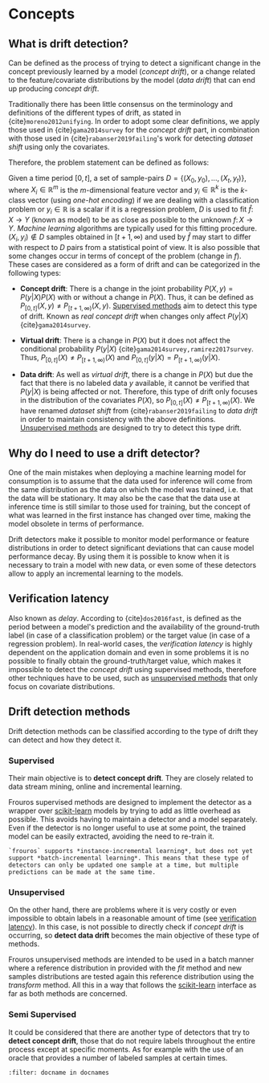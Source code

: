 # Concepts

## What is drift detection?

Can be defined as the process of trying to detect a significant change in the concept previously learned by a model (*concept drift*), or a change related to the feature/covariate distributions by the model (*data drift*) that can end up producing *concept drift*.

Traditionally there has been little consensus on the terminology and definitions of the
different types of drift, as stated in {cite}`moreno2012unifying`. In order to adopt some
clear definitions, we apply those used in {cite}`gama2014survey` for the *concept drift* part, in combination with those used in {cite}`rabanser2019failing`'s work
for detecting *dataset shift* using only the covariates.

Therefore, the problem statement can be defined as follows:

Given a time period ${[0, t]}$, a set of sample-pairs ${D=\{(X_{0}, y_{0}),...,(X_{t}, y_{t})\}}$, where ${X_{i} \in \mathbb{R}^{m}}$ is the ${m}$-dimensional feature vector and ${y_{i} \in \mathbb{R}^{k}}$ is the ${k}$-class vector (using *one-hot encoding*) if we are dealing with a classification problem or ${y_{i} \in \mathbb{R}}$ is a scalar if it is a regression problem, ${D}$ is used to fit ${\hat{f} \colon X \to Y}$ (known as model) to be as close as possible to the unknown ${{f} \colon X \to Y}$. *Machine learning* algorithms are typically used for this fitting procedure. 
${(X_{i}, y_{i}) \notin D}$ samples obtained in ${[t+1, \infty)}$ and used by ${\hat{f}}$ may start to differ with respect to ${D}$ pairs from a statistical point of view. It is also possible that some changes occur in terms of concept of the problem (change in ${f}$). These cases are considered as a form of drift and can be categorized in the following types:

- **Concept drift**: There is a change in the joint probability ${P(X, y) = P(y|X)P(X)}$ with or without a change in ${P(X)}$. Thus,  it can be defined as ${P_{[0, t]}(X, y) \neq P_{[t+1, \infty)}(X, y)}$. [Supervised methods](#supervised) aim to detect this type of drift. Known as *real concept drift* when changes only affect ${P(y|X)}$ {cite}`gama2014survey`.

- **Virtual drift**: There is a change in ${P(X)}$ but it does not affect the conditional probability ${P(y|X)}$ {cite}`gama2014survey,ramirez2017survey`. Thus, ${P_{[0, t]}(X) \neq P_{[t+1, \infty)}(X)}$ and ${P_{[0, t]}(y|X) = P_{[t+1, \infty)}(y|X)}$.

- **Data drift**: As well as *virtual drift*, there is a change in ${P(X)}$ but due the fact that there is no labeled data ${y}$ available, it cannot be verified that ${P(y|X)}$ is being affected or not. Therefore, this type of drift only focuses in the distribution of the covariates ${P(X)}$, so
${P_{[0, t]}(X) \neq P_{[t+1, \infty)}(X)}$. We have renamed *dataset shift* from {cite}`rabanser2019failing` to *data drift*
in order to maintain consistency with the above definitions. [Unsupervised methods](#unsupervised) are designed to try to detect this type drift.

## Why do I need to use a drift detector?

One of the main mistakes when deploying a machine learning model for consumption is to assume that the data used for inference will come from the same distribution as the data on which the model was trained, i.e. that the data will be stationary. It may also be the case that the data use at inference time is still similar to those used for training, but the concept of what was learned in the first instance has changed over time, making the model obsolete in terms of performance.

Drift detectors make it possible to monitor model performance or feature distributions in order to detect significant deviations that can cause model performance decay. By using them it is possible to know when it is necessary to train a model with new data, or even some of these detectors allow to apply an incremental learning to the models.

[//]: # (![speed-change]&#40;images/speed-change.svg&#41;)

## Verification latency

Also known as *delay*. According to {cite}`dos2016fast`, is defined as the period between a model's prediction and the availability of the ground-truth label (in case of a classification problem) or the target value (in case of a regression problem).
In real-world cases, the *verification latency* is highly dependent on the application domain and even in some problems it is no possible to finally obtain the ground-truth/target value, which makes it impossible to detect the *concept drift* using supervised methods, therefore other techniques have to be used, such as [unsupervised methods](#unsupervised) that only focus on covariate distributions.

## Drift detection methods

Drift detection methods can be classified according to the type of drift they can detect and how they detect it.

### Supervised

Their main objective is to **detect concept drift**. They are closely related to data stream mining, online and incremental learning. 

Frouros supervised methods are designed to implement the detector as a wrapper over [scikit-learn](https://github.com/scikit-learn/scikit-learn) models by trying to add as little overhead as possible. This avoids having to maintain a detector and a model separately. Even if the detector is no longer useful to use at some point, the trained model can be easily extracted, avoiding the need to re-train it.

```{important}
`frouros` supports *instance-incremental learning*, but does not yet support *batch-incremental learning*. This means that these type of detectors can only be updated one sample at a time, but multiple predictions can be made at the same time.
```

### Unsupervised

On the other hand, there are problems where it is very costly or even impossible to obtain labels in a reasonable amount of time (see [verification latency](#verification-latency)). In this case, is not possible to directly check if *concept drift* is occurring, so **detect data drift** becomes the main objective of these type of methods.

Frouros unsupervised methods are intended to be used in a batch manner where a reference distribution in provided with the *fit* method and new samples distributions are tested again this reference distribution using the *transform* method. All this in a way that follows the [scikit-learn](https://github.com/scikit-learn/scikit-learn) interface as far as both methods are concerned.

### Semi Supervised

It could be considered that there are another type of detectors that try to **detect concept drift**, those that do not require labels throughout the entire process except at specific moments. As for example with the use of an oracle that provides a number of labeled samples at certain times.

```{bibliography}
:filter: docname in docnames
```